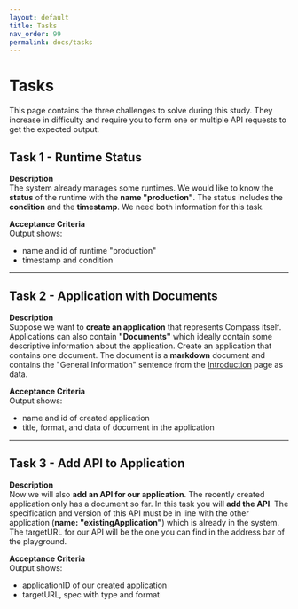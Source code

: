 ```yaml
---
layout: default
title: Tasks
nav_order: 99
permalink: docs/tasks
---
```


# Tasks

This page contains the three challenges to solve during this study. They increase in difficulty and require you to form one or multiple API requests to get the expected output.

## Task 1 - Runtime Status

**Description**  
The system already manages some runtimes. We would like to know the **status** of the runtime with the **name "production"**. The status includes the **condition** and the **timestamp**. We need both information for this task.

**Acceptance Criteria**  
Output shows:  
- name and id of runtime "production"
- timestamp and condition

---

## Task 2 - Application with Documents

**Description**  
Suppose we want to **create an application** that represents Compass itself. Applications can also contain **"Documents"** which ideally contain some descriptive information about the application. Create an application that contains one document. The document is a **markdown** document and contains the "General Information" sentence from the [Introduction](/) page as data.

**Acceptance Criteria**  
Output shows:  
- name and id of created application
- title, format, and data of document in the application

---

## Task 3 - Add API to Application

**Description**  
Now we will also **add an API for our application**. The recently created application only has a document so far. In this task you will **add the API**. The specification and version of this API must be in line with the other application (**name: "existingApplication"**) which is already in the system. The targetURL for our API will be the one you can find in the address bar of the playground.

**Acceptance Criteria**  
Output shows:  
- applicationID of our created application
- targetURL, spec with type and format